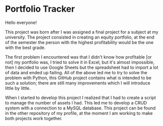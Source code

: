 # Portfolio Tracker
Hello everyone!

This project was born after I was assigned a final project for a subject at my university. The project consisted in creating an equity portfolio, at the end of the semester the person with the highest profitability would be the one with the best grade.

The first problem I encountered was that I didn't know how profitable [or not] my portfolio was, I tried to solve it in Excel, but it's almost impossible, then I decided to use Google Sheets but the spreadsheet had to import a lot of data and ended up failing. All of the above led me to try to solve the problem with Python, this GitHub project contains what is intended to be such a solution; there are still many improvements which I will introduce little by little.

When I started to develop this project I realized that I had to create a script to manage the number of assets I had. This led me to develop a CRUD system with a connection to a MySQL database. This project can be found in the other repository of my profile, at the moment I am working to make both projects work together.
